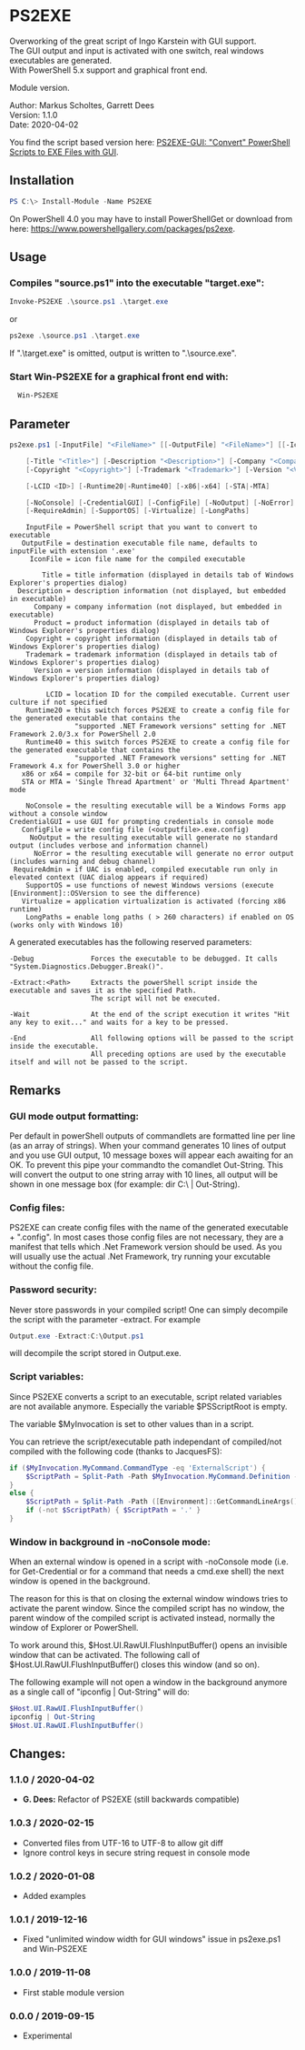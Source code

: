 # PS2EXE

Overworking of the great script of Ingo Karstein with GUI support.  
The GUI output and input is activated with one switch, real windows executables are generated.  
With PowerShell 5.x support and graphical front end.  

Module version.

Author: Markus Scholtes, Garrett Dees  
Version: 1.1.0  
Date: 2020-04-02  

You find the script based version here: [PS2EXE-GUI: "Convert" PowerShell Scripts to EXE Files with GUI](https://gallery.technet.microsoft.com/PS2EXE-GUI-Convert-e7cb69d5).


## Installation

``` PowerShell
PS C:\> Install-Module -Name PS2EXE
```
On PowerShell 4.0 you may have to install PowerShellGet or download from here: https://www.powershellgallery.com/packages/ps2exe.


## Usage

### Compiles "source.ps1" into the executable "target.exe":

``` PowerShell
Invoke-PS2EXE .\source.ps1 .\target.exe
```

or

``` PowerShell
ps2exe .\source.ps1 .\target.exe
```

If ".\target.exe" is omitted, output is written to ".\source.exe".

### Start Win-PS2EXE for a graphical front end with:

``` PowerShell
  Win-PS2EXE
```


## Parameter

``` PowerShell
ps2exe.ps1 [-InputFile] "<FileName>" [[-OutputFile] "<FileName>"] [[-IconFile] "<FileName>"]

    [-Title "<Title>"] [-Description "<Description>"] [-Company "<Company>"] [-Product "<Product>"]
    [-Copyright "<Copyright>"] [-Trademark "<Trademark>"] [-Version "<Version>"]

    [-LCID <ID>] [-Runtime20|-Runtime40] [-x86|-x64] [-STA|-MTA]

    [-NoConsole] [-CredentialGUI] [-ConfigFile] [-NoOutput] [-NoError] 
    [-RequireAdmin] [-SupportOS] [-Virtualize] [-LongPaths]
```

```
    InputFile = PowerShell script that you want to convert to executable
   OutputFile = destination executable file name, defaults to inputFile with extension '.exe'
     IconFile = icon file name for the compiled executable

        Title = title information (displayed in details tab of Windows Explorer's properties dialog)
  Description = description information (not displayed, but embedded in executable)
      Company = company information (not displayed, but embedded in executable)
      Product = product information (displayed in details tab of Windows Explorer's properties dialog)
    Copyright = copyright information (displayed in details tab of Windows Explorer's properties dialog)
    Trademark = trademark information (displayed in details tab of Windows Explorer's properties dialog)
      Version = version information (displayed in details tab of Windows Explorer's properties dialog)

         LCID = location ID for the compiled executable. Current user culture if not specified
    Runtime20 = this switch forces PS2EXE to create a config file for the generated executable that contains the
                "supported .NET Framework versions" setting for .NET Framework 2.0/3.x for PowerShell 2.0
    Runtime40 = this switch forces PS2EXE to create a config file for the generated executable that contains the
                "supported .NET Framework versions" setting for .NET Framework 4.x for PowerShell 3.0 or higher
   x86 or x64 = compile for 32-bit or 64-bit runtime only
   STA or MTA = 'Single Thread Apartment' or 'Multi Thread Apartment' mode

    NoConsole = the resulting executable will be a Windows Forms app without a console window
CredentialGUI = use GUI for prompting credentials in console mode
   ConfigFile = write config file (<outputfile>.exe.config)
     NoOutput = the resulting executable will generate no standard output (includes verbose and information channel)
      NoError = the resulting executable will generate no error output (includes warning and debug channel)
 RequireAdmin = if UAC is enabled, compiled executable run only in elevated context (UAC dialog appears if required)
    SupportOS = use functions of newest Windows versions (execute [Environment]::OSVersion to see the difference)
   Virtualize = application virtualization is activated (forcing x86 runtime)
    LongPaths = enable long paths ( > 260 characters) if enabled on OS (works only with Windows 10)
```

A generated executables has the following reserved parameters:

```
-Debug              Forces the executable to be debugged. It calls "System.Diagnostics.Debugger.Break()".

-Extract:<Path>     Extracts the powerShell script inside the executable and saves it as the specified Path.
                    The script will not be executed.

-Wait               At the end of the script execution it writes "Hit any key to exit..." and waits for a key to be pressed.

-End                All following options will be passed to the script inside the executable.
                    All preceding options are used by the executable itself and will not be passed to the script.
```


## Remarks

### GUI mode output formatting:

Per default in powerShell outputs of commandlets are formatted line per line (as an array of strings). When your command generates 10 lines of output and you use GUI output, 10 message boxes will appear each awaiting for an OK. To prevent this pipe your commandto the comandlet Out-String. This will convert the output to one string array with 10 lines, all output will be shown in one message box (for example: dir C:\ | Out-String).

### Config files:

PS2EXE can create config files with the name of the generated executable + ".config". In most cases those config files are not necessary, they are a manifest that tells which .Net Framework version should be used. As you will usually use the actual .Net Framework, try running your excutable without the config file.

### Password security:

Never store passwords in your compiled script! One can simply decompile the script with the parameter -extract. For example

``` PowerShell
Output.exe -Extract:C:\Output.ps1
```
will decompile the script stored in Output.exe.

### Script variables:

Since PS2EXE converts a script to an executable, script related variables are not available anymore. Especially the variable $PSScriptRoot is empty.

The variable $MyInvocation is set to other values than in a script.

You can retrieve the script/executable path independant of compiled/not compiled with the following code (thanks to JacquesFS):

``` PowerShell
if ($MyInvocation.MyCommand.CommandType -eq 'ExternalScript') {
    $ScriptPath = Split-Path -Path $MyInvocation.MyCommand.Definition -Parent
}
else {
    $ScriptPath = Split-Path -Path ([Environment]::GetCommandLineArgs()[0]) -Parent
    if (-not $ScriptPath) { $ScriptPath = '.' }
}
```

### Window in background in -noConsole mode:

When an external window is opened in a script with -noConsole mode (i.e. for Get-Credential or for a command that needs a cmd.exe shell) the next window is opened in the background.

The reason for this is that on closing the external window windows tries to activate the parent window. Since the compiled script has no window, the parent window of the compiled script is activated instead, normally the window of Explorer or PowerShell.

To work around this, $Host.UI.RawUI.FlushInputBuffer() opens an invisible window that can be activated. The following call of $Host.UI.RawUI.FlushInputBuffer() closes this window (and so on).

The following example will not open a window in the background anymore as a single call of "ipconfig | Out-String" will do:

``` PowerShell
$Host.UI.RawUI.FlushInputBuffer()
ipconfig | Out-String
$Host.UI.RawUI.FlushInputBuffer()
```


## Changes:
### 1.1.0 / 2020-04-02
- **G. Dees:** Refactor of PS2EXE (still backwards compatible)

### 1.0.3 / 2020-02-15
- Converted files from UTF-16 to UTF-8 to allow git diff
- Ignore control keys in secure string request in console mode

### 1.0.2 / 2020-01-08
- Added examples

### 1.0.1 / 2019-12-16
- Fixed "unlimited window width for GUI windows" issue in ps2exe.ps1 and Win-PS2EXE

### 1.0.0 / 2019-11-08
- First stable module version

### 0.0.0 / 2019-09-15
- Experimental
